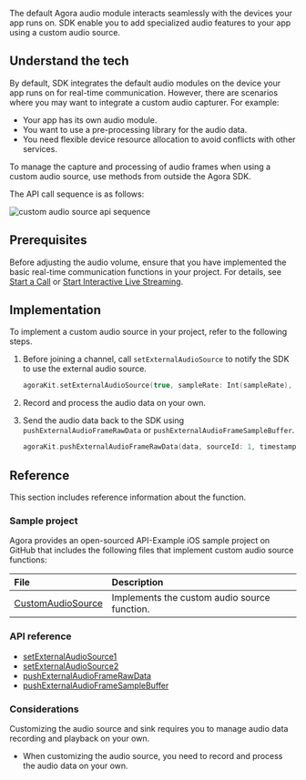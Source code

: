The default Agora audio module interacts seamlessly with the devices your app runs on. SDK enable you to add specialized audio features to your app using a custom audio source.


## Understand the tech

By default, SDK integrates the default audio modules on the device your app runs on for real-time communication. However, there are scenarios where you may want to integrate a custom audio capturer. For example:

- Your app has its own audio module.
- You want to use a pre-processing library for the audio data.
- You need flexible device resource allocation to avoid conflicts with other services.

To manage the capture and processing of audio frames when using a custom audio source, use methods from outside the Agora SDK.

The API call sequence is as follows:

![custom audio source api sequence](https://web-cdn.agora.io/docs-files/1605766083489)

## Prerequisites

Before adjusting the audio volume, ensure that you have implemented the basic real-time communication functions in your project. For details, see [Start a Call](start_call_ios) or [Start Interactive Live Streaming](start_live_ios).

## Implementation

To implement a custom audio source in your project, refer to the following steps.

1. Before joining a channel, call `setExternalAudioSource` to notify the SDK to use the external audio source.

    ```swift
    agoraKit.setExternalAudioSource(true, sampleRate: Int(sampleRate), channels: Int(channel))
    ```

2. Record and process the audio data on your own.
3. Send the audio data back to the SDK using `pushExternalAudioFrameRawData` or `pushExternalAudioFrameSampleBuffer`.

    ```swift
    agoraKit.pushExternalAudioFrameRawData(data, sourceId: 1, timestamp: 0)
    ```

## Reference

This section includes reference information about the function.

### Sample project

Agora provides an open-sourced API-Example iOS sample project on GitHub that includes the following files that implement custom audio source functions:

| File                                                         | Description                                                  |
| :----------------------------------------------------------- | :----------------------------------------------------------- |
| [CustomAudioSource](https://github.com/AgoraIO/API-Examples/tree/dev/3.6.200/iOS/APIExample/Examples/Advanced/CustomAudioSource) | Implements the custom audio source function.  |


### API reference

- [setExternalAudioSource1]()
- [setExternalAudioSource2]()
- [pushExternalAudioFrameRawData]()
- [pushExternalAudioFrameSampleBuffer]()

### Considerations

Customizing the audio source and sink requires you to manage audio data recording and playback on your own.

- When customizing the audio source, you need to record and process the audio data on your own.